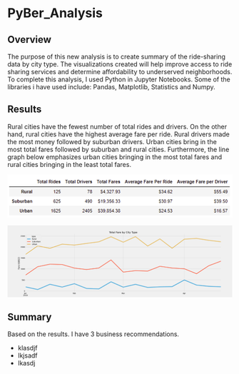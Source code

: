 # PyBer_Analysis

## Overview
The purpose of this new analysis is to create summary of the ride-sharing data by city type. The visualizations created will help improve access to ride sharing services and determine affordability to underserved neighborhoods. To complete this analysis, I used Python in Jupyter Notebooks. Some of the libraries i have used include: Pandas, Matplotlib, Statistics and Numpy.

## Results

Rural cities have the fewest number of total rides and drivers. On the other hand, rural cities have the highest average fare per ride. Rural drivers made the most money followed by suburban drivers. Urban cities bring in the most total fares followed by suburban and rural cities. Furthermore, the line graph below emphasizes urban cities bringing in the most total fares and rural cities bringing in the least total fares.

![PyBer_Summary_df](/analysis/PyBer_Summary_df.PNG)

![PyBer_Summary_df_line_Graph](/analysis/PyBer_fare_summary.png)

## Summary
Based on the results. I have 3 business recommendations. 

- klasdjf
- lkjsadf
- lkasdj
